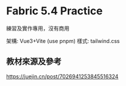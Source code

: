 # Fabric 5.4 Practice

練習及實作專用，沒有商用

架構: Vue3+Vite (use pnpm)
樣式: tailwind.css

## 教材來源及參考

https://juejin.cn/post/7026941253845516324
